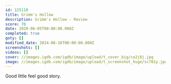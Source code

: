 ```yaml
---
id: 125110
title: Grimm's Hollow
description: Grimm's Hollow - Review
score: 70
date: 2020-06-05T00:00:00.000Z
completed: true
goty: []
modified_date: 2024-08-16T00:00:00.000Z
screenshots: []
videos: []
cover: //images.igdb.com/igdb/image/upload/t_cover_big/co2j8j.jpg
image: //images.igdb.com/igdb/image/upload/t_screenshot_huge/sc781y.jpg
---
```

Good little feel good story.